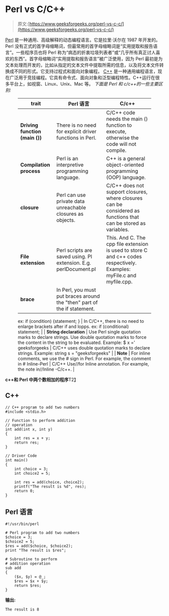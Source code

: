 # Perl vs C/C++

> 原文:[https://www.geeksforgeeks.org/perl-vs-c-c/](https://www.geeksforgeeks.org/perl-vs-c-c/)

[Perl](https://www.geeksforgeeks.org/introduction-to-perl/) 是一种通用、高级解释的动态编程语言。它是拉里·沃尔在 1987 年开发的。Perl 没有正式的首字母缩略词，但最常用的首字母缩略词是“实用提取和报告语言”。一些程序员也将 Perl 称为“病态的折衷垃圾列表者”或“几乎所有真正讨人喜欢的东西”。首字母缩略词“实用提取和报告语言”被广泛使用，因为 Perl 最初是为文本处理而开发的，比如从指定的文本文件中提取所需的信息，以及将文本文件转换成不同的形式。它支持过程式和面向对象编程。
[C++](https://www.geeksforgeeks.org/c-plus-plus/) 是一种通用编程语言，现在广泛用于竞技编程。它具有命令式、面向对象和泛型编程特性。C++运行在很多平台上，如视窗、Linux、Unix、Mac 等。
*下面是 Perl 和 c/c++的一些主要区别:*

<figure class="table">

| trait | Perl 语言 | C/c++ |
| --- | --- | --- |
| **Driving function (main ())** | There is no need for explicit driver functions in Perl. | C/C++ code needs the main () function to execute, otherwise the code will not compile. |
| **Compilation process** | Perl is an interpretive programming language. | C++ is a general object-oriented programming (OOP) language. |
| **closure** | Perl can use private data unreachable closures as objects. | C/C++ does not support closures, where closures can be considered as functions that can be stored as variables. |
| **File extension** | Perl scripts are saved using. Pl extension. E.g. perlDocument.pl | This. And C. The cpp file extension is used to store C and c++ codes respectively. Examples: myFile.c and myfile.cpp. |
| **brace** | In Perl, you must put braces around the "then" part of the if statement.
ex:
if (condition)
{statement; } | In C/C++, there is no need to enlarge brackets after if and lopps.
ex:
if (conditional)
statement; |
| **String declaration** | Use Perl single quotation marks to declare strings. Use double quotation marks to force the content in the string to be evaluated.
Example: $ x =' geeksforgeeks | C/C++ uses double quotation marks to declare strings.
Example: string s = "geeksforgeeks" |
| **Note** | For inline comments, we use the # sign in Perl.
For example, the comment
in # Inline-Perl | C/C++ Use//for Inline annotation.
For example, the note in//Inline -C/c++.
 |

</figure>

**c++和 Perl 中两个数相加的程序**T2】

## C++

```
// C++ program to add two numbers
#include <stdio.h>

// Function to perform addition
// operation
int add(int x, int y)
{
    int res = x + y;
    return res;
}

// Driver Code
int main()
{
    int choice = 3;
    int choice2 = 5;

    int res = add(choice, choice2);
    printf("The result is %d", res);
    return 0;
}
```

## Perl 语言

```
#!/usr/bin/perl

# Perl program to add two numbers
$choice = 3;
$choice2 = 5;
$res = add($choice, $choice2);
print "The result is $res";

# Subroutine to perform
# addition operation
sub add
{
    ($x, $y) = @_;
    $res = $x + $y;
    return $res;
}
```

**输出:**

```
The result is 8
```
